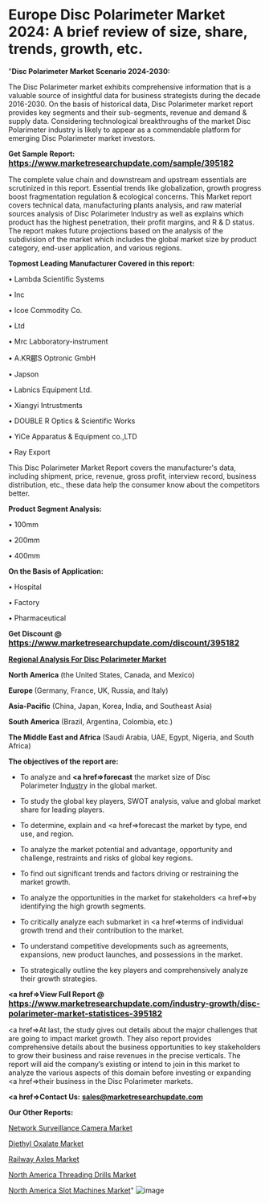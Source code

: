 # Europe Disc Polarimeter Market 2024: A brief review of size, share, trends, growth, etc.
"<strong>Disc Polarimeter Market Scenario 2024-2030:</strong>

The Disc Polarimeter market exhibits comprehensive information that is a valuable source of insightful data for business strategists during the decade 2016-2030. On the basis of historical data, Disc Polarimeter market report provides key segments and their sub-segments, revenue and demand &amp; supply data. Considering technological breakthroughs of the market Disc Polarimeter industry is likely to appear as a commendable platform for emerging Disc Polarimeter market investors.

<strong>Get Sample Report: <a href=https://www.marketresearchupdate.com/sample/395182><font size=3 color=#0000ff>https://www.marketresearchupdate.com/sample/395182</font></a></strong>

The complete value chain and downstream and upstream essentials are scrutinized in this report. Essential trends like globalization, growth progress boost fragmentation regulation &amp; ecological concerns. This Market report covers technical data, manufacturing plants analysis, and raw material sources analysis of Disc Polarimeter Industry as well as explains which product has the highest penetration, their profit margins, and R & D status. The report makes future projections based on the analysis of the subdivision of the market which includes the global market size by product category, end-user application, and various regions.

<strong>Topmost Leading Manufacturer Covered in this report:</strong>

• Lambda Scientific Systems

• Inc

• Icoe Commodity Co.

• Ltd

• Mrc Labboratory-instrument

• A.KR郿S Optronic GmbH

• Japson

• Labnics Equipment Ltd.

• Xiangyi Intrustments

• DOUBLE R Optics & Scientific Works

• YiCe Apparatus & Equipment co.,LTD

• Ray Export

This Disc Polarimeter Market Report covers the manufacturer's data, including shipment, price, revenue, gross profit, interview record, business distribution, etc., these data help the consumer know about the competitors better.

<strong>Product Segment Analysis: </strong>

• 100mm

• 200mm

• 400mm

<strong>On the Basis of Application:</strong>

• Hospital

• Factory

• Pharmaceutical

<strong>Get Discount @ <a href=https://www.marketresearchupdate.com/discount/395182><font size=3 color=#0000ff>https://www.marketresearchupdate.com/discount/395182</font></a></strong>

<strong><u><b>Regional Analysis For Disc Polarimeter Market</b></u></strong>

<strong><b>North America</b></strong> (the United States, Canada, and Mexico)

<strong><b>Europe </b></strong>(Germany, France, UK, Russia, and Italy)

<strong><b>Asia-Pacific</b></strong> (China, Japan, Korea, India, and Southeast Asia)

<strong><b>South America</b></strong> (Brazil, Argentina, Colombia, etc.)

<strong><b>The Middle East and Africa</b></strong> (Saudi Arabia, UAE, Egypt, Nigeria, and South Africa)

<strong><b>The objectives of the report are:</b></strong>

- To analyze and <strong><a href=><strong>forecast</strong></a></strong> the market size of Disc Polarimeter In<a href=ASDF991299>dustr</a>y in the global market.

- To study the global key players, SWOT analysis, value and global market share for leading players.

- To determine, explain and <a href=>forecast</a> the market by type, end use, and region.

- To analyze the market potential and advantage, opportunity and challenge, restraints and risks of global key regions.

- To find out significant trends and factors driving or restraining the market growth.

- To analyze the opportunities in the market for stakeholders <a href=>by</a> identifying the high growth segments.

- To critically analyze each submarket in <a href=>terms</a> of individual growth trend and their contribution to the market.

- To understand competitive developments such as agreements, expansions, new product launches, and possessions in the market.

- To strategically outline the key players and comprehensively analyze their growth strategies.

<strong><a href=>View Full Report</a> @ <a href=https://www.marketresearchupdate.com/industry-growth/disc-polarimeter-market-statistices-395182><font size=3 color=#0000ff>https://www.marketresearchupdate.com/industry-growth/disc-polarimeter-market-statistices-395182</font></a></strong>

<a href=>At last,</a> the study gives out details about the major challenges that are going to impact market growth. They also report provides comprehensive details about the business opportunities to key stakeholders to grow their business and raise revenues in the precise verticals. The report will aid the company’s existing or intend to join in this market to analyze the various aspects of this domain before investing or expanding <a href=>their</a> business in the Disc Polarimeter markets.

<strong><a href=>Contact Us:</a></strong>
<strong>sales@marketresearchupdate.com</strong>

<strong>Our Other Reports:</strong>

<a href=https://www.linkedin.com/pulse/network-surveillance-camera-market-has-huge-demand-worldwide>Network Surveillance Camera Market</a>

<a href=https://www.linkedin.com/pulse/diethyl-oxalate-market-witness-huge-growth-2027-size-trends>Diethyl Oxalate Market</a>

<a href=https://www.linkedin.com/pulse/railway-axles-market-size-share-outlook>Railway Axles Market</a>

<a href=https://www.linkedin.com/pulse/north-america-threading-drills-market-trends>North America Threading Drills Market</a>

<a href=https://www.linkedin.com/pulse/north-america-slot-machines-market-2024-2030>North America Slot Machines Market</a>"
![image](https://github.com/johnrobertjr/Market-Research-Update/assets/154120476/eb300adc-0fb8-4b83-9ac2-de2c6958174c)
